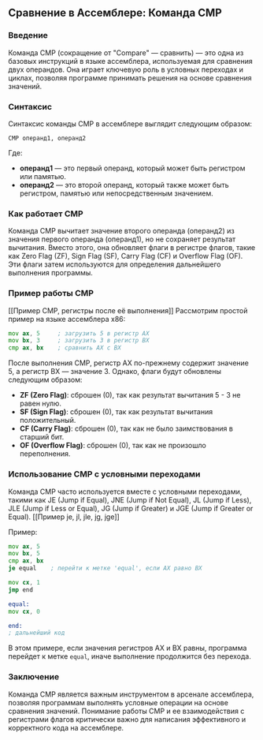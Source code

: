 ## Сравнение в Ассемблере: Команда CMP

### Введение

Команда CMP (сокращение от "Compare" — сравнить) — это одна из базовых инструкций в языке ассемблера, используемая для сравнения двух операндов. Она играет ключевую роль в условных переходах и циклах, позволяя программе принимать решения на основе сравнения значений.

### Синтаксис

Синтаксис команды CMP в ассемблере выглядит следующим образом:

```
CMP операнд1, операнд2
```

Где:
- **операнд1** — это первый операнд, который может быть регистром или памятью.
- **операнд2** — это второй операнд, который также может быть регистром, памятью или непосредственным значением.

### Как работает CMP

Команда CMP вычитает значение второго операнда (операнд2) из значения первого операнда (операнд1), но не сохраняет результат вычитания. Вместо этого, она обновляет флаги в регистре флагов, такие как Zero Flag (ZF), Sign Flag (SF), Carry Flag (CF) и Overflow Flag (OF). Эти флаги затем используются для определения дальнейшего выполнения программы.

### Пример работы CMP

[[Пример CMP, регистры после её выполнения]]
Рассмотрим простой пример на языке ассемблера x86:

```asm
mov ax, 5     ; загрузить 5 в регистр AX
mov bx, 3     ; загрузить 3 в регистр BX
cmp ax, bx    ; сравнить AX с BX
```

После выполнения CMP, регистр AX по-прежнему содержит значение 5, а регистр BX — значение 3. Однако, флаги будут обновлены следующим образом:
- **ZF (Zero Flag)**: сброшен (0), так как результат вычитания 5 - 3 не равен нулю.
- **SF (Sign Flag)**: сброшен (0), так как результат вычитания положительный.
- **CF (Carry Flag)**: сброшен (0), так как не было заимствования в старший бит.
- **OF (Overflow Flag)**: сброшен (0), так как не произошло переполнения.

### Использование CMP с условными переходами

Команда CMP часто используется вместе с условными переходами, такими как JE (Jump if Equal), JNE (Jump if Not Equal), JL (Jump if Less), JLE (Jump if Less or Equal), JG (Jump if Greater) и JGE (Jump if Greater or Equal).
[[Пример je, jl, jle, jg, jge]]

Пример:

```asm
mov ax, 5
mov bx, 5
cmp ax, bx
je equal    ; перейти к метке 'equal', если AX равно BX

mov cx, 1
jmp end

equal:
mov cx, 0

end:
; дальнейший код
```

В этом примере, если значения регистров AX и BX равны, программа перейдет к метке `equal`, иначе выполнение продолжится без перехода.

### Заключение

Команда CMP является важным инструментом в арсенале ассемблера, позволяя программам выполнять условные операции на основе сравнения значений. Понимание работы CMP и ее взаимодействия с регистрами флагов критически важно для написания эффективного и корректного кода на ассемблере.

